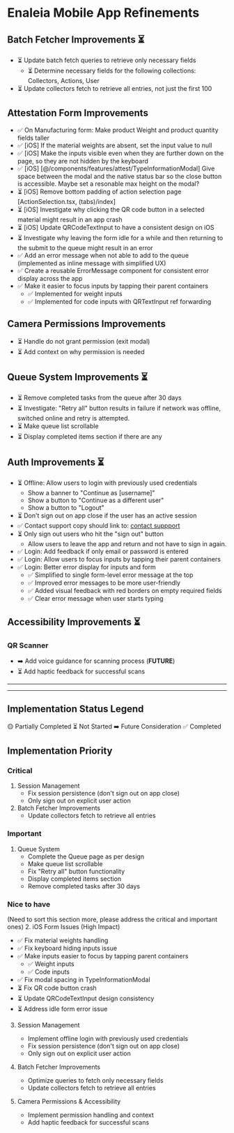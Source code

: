 # Enaleia Mobile App Refinements

## Batch Fetcher Improvements ⏳

- ⏳ Update batch fetch queries to retrieve only necessary fields
  - ⏳ Determine necessary fields for the following collections: Collectors, Actions, User
- ⏳ Update collectors fetch to retrieve all entries, not just the first 100

## Attestation Form Improvements

- ✅ On Manufacturing form: Make product Weight and product quantity fields taller
- ✅ [iOS] If the material weights are absent, set the input value to null
- ✅ [iOS] Make the inputs visible even when they are further down on the page, so they are not hidden by the keyboard
- ✅ [iOS] [@/components/features/attest/TypeInformationModal] Give space between the modal and the native status bar so the close button is accessible. Maybe set a resonable max height on the modal?
- ⏳ [iOS] Remove bottom padding of action selection page [ActionSelection.tsx, (tabs)/index]
- ⏳ [iOS] Investigate why clicking the QR code button in a selected material might result in an app crash
- ⏳ [iOS] Update QRCodeTextInput to have a consistent design on iOS
- ⏳ Investigate why leaving the form idle for a while and then returning to the submit to the queue might result in an error
- ✅ Add an error message when not able to add to the queue (implemented as inline message with simplified UX)
- ✅ Create a reusable ErrorMessage component for consistent error display across the app
- ✅ Make it easier to focus inputs by tapping their parent containers
  - ✅ Implemented for weight inputs
  - ✅ Implemented for code inputs with QRTextInput ref forwarding

## Camera Permissions Improvements

- ⏳ Handle do not grant permission (exit modal)
- ⏳ Add context on why permission is needed

## Queue System Improvements ⏳

- ⏳ Remove completed tasks from the queue after 30 days
- ⏳ Investigate: "Retry all" button results in failure if network was offline, switched online and retry is attempted.
- ⏳ Make queue list scrollable
- ⏳ Display completed items section if there are any

## Auth Improvements ⏳

- ⏳ Offline: Allow users to login with previously used credentials
  - Show a banner to "Continue as [username]"
  - Show a button to "Continue as a different user"
  - Show a button to "Logout"
- ⏳ Don't sign out on app close if the user has an active session
- ✅ Contact support copy should link to: [contact suppport](app-support@enaleia.com)
- ⏳ Only sign out users who hit the "sign out" button
  - Allow users to leave the app and return and not have to sign in again.
- ✅ Login: Add feedback if only email or password is entered
- ✅ Login: Allow users to focus inputs by tapping their parent containers
- ✅ Login: Better error display for inputs and form
  - ✅ Simplified to single form-level error message at the top
  - ✅ Improved error messages to be more user-friendly
  - ✅ Added visual feedback with red borders on empty required fields
  - ✅ Clear error message when user starts typing

## Accessibility Improvements ⏳

### QR Scanner

- ➡️ Add voice guidance for scanning process (**FUTURE**)
- ⏳ Add haptic feedback for successful scans

--------------------------------------------------
--------------------------------------------------

## Implementation Status Legend

🟡 Partially Completed
⏳ Not Started
➡️ Future Consideration
✅ Completed

## Implementation Priority
### Critical
1. Session Management
   - Fix session persistence (don't sign out on app close)
   - Only sign out on explicit user action
2. Batch Fetcher Improvements
   - Update collectors fetch to retrieve all entries
### Important
1. Queue System
   - Complete the Queue page as per design
   - Make queue list scrollable
   - Fix "Retry all" button functionality
   - Display completed items section
   - Remove completed tasks after 30 days
### Nice to have
(Need to sort this section more, please address the critical and important ones)
2. iOS Form Issues (High Impact)
   - ✅ Fix material weights handling
   - ✅ Fix keyboard hiding inputs issue
   - ✅ Make inputs easier to focus by tapping parent containers
     - ✅ Weight inputs
     - ✅ Code inputs
   - ✅ Fix modal spacing in TypeInformationModal
   - ⏳ Fix QR code button crash
   - ⏳ Update QRCodeTextInput design consistency
   - ⏳ Address idle form error issue
3. Session Management
   - Implement offline login with previously used credentials
   - Fix session persistence (don't sign out on app close)
   - Only sign out on explicit user action
4. Batch Fetcher Improvements
   - Optimize queries to fetch only necessary fields
   - Update collectors fetch to retrieve all entries

5. Camera Permissions & Accessibility
   - Implement permission handling and context
   - Add haptic feedback for successful scans
